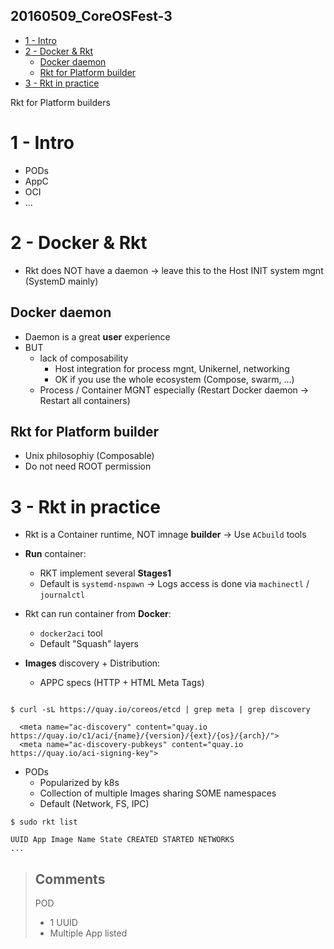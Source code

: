 20160509_CoreOSFest-3
---------------------

<!-- MarkdownTOC -->

- [1 - Intro](#1---intro)
- [2 - Docker & Rkt](#2---docker--rkt)
  - [Docker daemon](#docker-daemon)
  - [Rkt for Platform builder](#rkt-for-platform-builder)
- [3 - Rkt in practice](#3---rkt-in-practice)

<!-- /MarkdownTOC -->


Rkt for Platform builders



# 1 - Intro

* PODs
* AppC
* OCI
* ...



# 2 - Docker & Rkt

* Rkt does NOT have a daemon
-> leave this to the Host INIT system mgnt (SystemD mainly)


## Docker daemon

* Daemon is a great **user** experience
* BUT
  - lack of composability
    + Host integration for process mgnt, Unikernel, networking
    + OK if you use the whole ecosystem (Compose, swarm, ...)
  - Process / Container MGNT especially (Restart Docker daemon -> Restart all containers)


## Rkt for Platform builder

* Unix philosophiy (Composable)
* Do not need ROOT permission



# 3 - Rkt in practice

* Rkt is a Container runtime, NOT imnage **builder** -> Use `ACbuild` tools

* **Run** container:
  - RKT implement several **Stages1**
  - Default is `systemd-nspawn`
  -> Logs access is done via `machinectl` / `journalctl`

* Rkt can run container from **Docker**:
  - `docker2aci` tool
  - Default "Squash" layers

* **Images** discovery + Distribution:
  - APPC specs (HTTP + HTML Meta Tags)


```shell

$ curl -sL https://quay.io/coreos/etcd | grep meta | grep discovery

  <meta name="ac-discovery" content="quay.io https://quay.io/c1/aci/{name}/{version}/{ext}/{os}/{arch}/">
  <meta name="ac-discovery-pubkeys" content="quay.io https://quay.io/aci-signing-key">

```


* PODs
  - Popularized by k8s
  - Collection of multiple Images sharing SOME namespaces
  - Default (Network, FS, IPC)

```
$ sudo rkt list

UUID App Image Name State CREATED STARTED NETWORKS
...
```

> Comments
> --
> 
> POD
> - 1 UUID
> - Multiple App listed
> 


